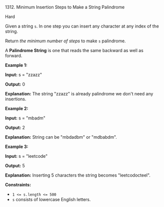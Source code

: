 1312\. Minimum Insertion Steps to Make a String Palindrome

Hard

Given a string `s`. In one step you can insert any character at any index of the string.

Return _the minimum number of steps_ to make `s` palindrome.

A **Palindrome String** is one that reads the same backward as well as forward.

**Example 1:**

**Input:** s = "zzazz"

**Output:** 0

**Explanation:** The string "zzazz" is already palindrome we don't need any insertions.

**Example 2:**

**Input:** s = "mbadm"

**Output:** 2

**Explanation:** String can be "mbdadbm" or "mdbabdm".

**Example 3:**

**Input:** s = "leetcode"

**Output:** 5

**Explanation:** Inserting 5 characters the string becomes "leetcodocteel".

**Constraints:**

*   `1 <= s.length <= 500`
*   `s` consists of lowercase English letters.